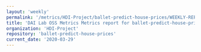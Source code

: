 ```yaml
---
layout: 'weekly'
permalink: '/metrics/HDI-Project/ballet-predict-house-prices/WEEKLY-REPORT-2020-03-29'
title: 'DAI Lab OSS Metrics Metrics report for ballet-predict-house-prices | WEEKLY-REPORT-2020-03-29'
organization: 'HDI-Project'
repository: 'ballet-predict-house-prices'
current_date: '2020-03-29'
---
```

